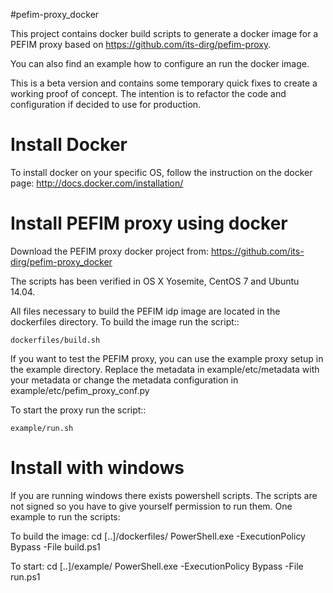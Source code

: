 #pefim-proxy_docker


This project contains docker build scripts to generate a docker image for a PEFIM proxy based on https://github.com/its-dirg/pefim-proxy.

You can also find an example how to configure an run the docker image.

This is a beta version and contains some temporary quick fixes to create a working proof of concept.
The intention is to refactor the code and configuration if decided to use for production.

Install Docker
==============

To install docker on your specific OS, follow the instruction on the docker page: http://docs.docker.com/installation/

Install PEFIM proxy using docker
==============================

Download the PEFIM proxy docker project from: https://github.com/its-dirg/pefim-proxy_docker

The scripts has been verified in OS X Yosemite, CentOS 7 and Ubuntu 14.04.

All files necessary to build the PEFIM idp image are located in the dockerfiles directory. To build the image run the script::

    dockerfiles/build.sh

If you want to test the PEFIM proxy, you can use the example proxy setup in the example directory.  Replace the metadata in example/etc/metadata with your metadata or change the metadata configuration in example/etc/pefim_proxy_conf.py

To start the proxy run the script::

    example/run.sh

Install with windows
====================

If you are running windows there exists powershell scripts. The scripts are not signed so you have to give yourself
permission to run them. One example to run the scripts:

To build the image:
cd [..]/dockerfiles/
PowerShell.exe -ExecutionPolicy Bypass -File build.ps1

To start:
cd [..]/example/
PowerShell.exe -ExecutionPolicy Bypass -File run.ps1